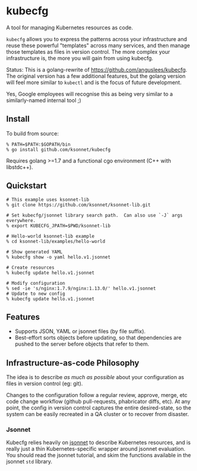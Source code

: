 # kubecfg

A tool for managing Kubernetes resources as code.

`kubecfg` allows you to express the patterns across your
infrastructure and reuse these powerful "templates" across many
services, and then manage those templates as files in version control.
The more complex your infrastructure is, the more you will gain from
using kubecfg.

Status: This is a golang-rewrite of
https://github.com/anguslees/kubecfg.  The original version has a few
additional features, but the golang version will feel more similar to
`kubectl` and is the focus of future development.

Yes, Google employees will recognise this as being very similar to a
similarly-named internal tool ;)

## Install

To build from source:

```console
% PATH=$PATH:$GOPATH/bin
% go install github.com/ksonnet/kubecfg
```

Requires golang >=1.7 and a functional cgo environment (C++ with libstdc++).

## Quickstart

```console
# This example uses ksonnet-lib
% git clone https://github.com/ksonnet/ksonnet-lib.git

# Set kubecfg/jsonnet library search path.  Can also use `-J` args everywhere.
% export KUBECFG_JPATH=$PWD/ksonnet-lib

# Hello-world ksonnet-lib example
% cd ksonnet-lib/examples/hello-world

# Show generated YAML
% kubecfg show -o yaml hello.v1.jsonnet

# Create resources
% kubecfg update hello.v1.jsonnet

# Modify configuration
% sed -ie 's/nginx:1.7.9/nginx:1.13.0/' hello.v1.jsonnet
# Update to new config
% kubecfg update hello.v1.jsonnet
```

## Features

- Supports JSON, YAML or jsonnet files (by file suffix).
- Best-effort sorts objects before updating, so that dependencies are
  pushed to the server before objects that refer to them.

## Infrastructure-as-code Philosophy

The idea is to describe *as much as possible* about your configuration
as files in version control (eg: git).

Changes to the configuration follow a regular review, approve, merge,
etc code change workflow (github pull-requests, phabricator diffs,
etc).  At any point, the config in version control captures the entire
desired-state, so the system can be easily recreated in a QA cluster
or to recover from disaster.

### Jsonnet

Kubecfg relies heavily on [jsonnet](http://jsonnet.org/) to describe
Kubernetes resources, and is really just a thin Kubernetes-specific
wrapper around jsonnet evaluation.  You should read the jsonnet
tutorial, and skim the functions available in the jsonnet `std`
library.
